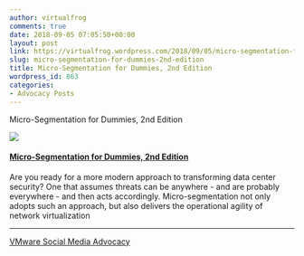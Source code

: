 ```yaml
---
author: virtualfrog
comments: true
date: 2018-09-05 07:05:50+00:00
layout: post
link: https://virtualfrog.wordpress.com/2018/09/05/micro-segmentation-for-dummies-2nd-edition/
slug: micro-segmentation-for-dummies-2nd-edition
title: Micro-Segmentation for Dummies, 2nd Edition
wordpress_id: 863
categories:
- Advocacy Posts
---
```


Micro-Segmentation for Dummies, 2nd Edition

[![](https://d3utlhu53nfcwz.cloudfront.net/171901/cdnImage/article/b63468ec-3203-4a7f-8012-04027560404e/?size=Box320)](http://bit.ly/2NhApDy)


#### [Micro-Segmentation for Dummies, 2nd Edition](http://bit.ly/2NhApDy)


Are you ready for a more modern approach to transforming data center security? One that assumes threats can be anywhere - and are probably everywhere - and then acts accordingly. Micro-segmentation not only adopts such an approach, but also delivers the operational agility of network virtualization



* * *



[VMware Social Media Advocacy](http://advocacy.vmware.com)
